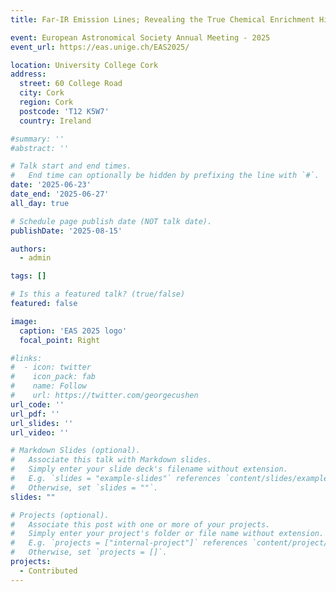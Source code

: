 ```yaml
---
title: Far-IR Emission Lines; Revealing the True Chemical Enrichment History

event: European Astronomical Society Annual Meeting - 2025
event_url: https://eas.unige.ch/EAS2025/

location: University College Cork
address:
  street: 60 College Road
  city: Cork
  region: Cork
  postcode: 'T12 K5W7'
  country: Ireland

#summary: ''
#abstract: ''

# Talk start and end times.
#   End time can optionally be hidden by prefixing the line with `#`.
date: '2025-06-23'
date_end: '2025-06-27'
all_day: true

# Schedule page publish date (NOT talk date).
publishDate: '2025-08-15'

authors:
  - admin

tags: []

# Is this a featured talk? (true/false)
featured: false

image:
  caption: 'EAS 2025 logo'
  focal_point: Right

#links:
#  - icon: twitter
#    icon_pack: fab
#    name: Follow
#    url: https://twitter.com/georgecushen
url_code: ''
url_pdf: ''
url_slides: ''
url_video: ''

# Markdown Slides (optional).
#   Associate this talk with Markdown slides.
#   Simply enter your slide deck's filename without extension.
#   E.g. `slides = "example-slides"` references `content/slides/example-slides.md`.
#   Otherwise, set `slides = ""`.
slides: ""

# Projects (optional).
#   Associate this post with one or more of your projects.
#   Simply enter your project's folder or file name without extension.
#   E.g. `projects = ["internal-project"]` references `content/project/deep-learning/index.md`.
#   Otherwise, set `projects = []`.
projects:
  - Contributed
---
```

